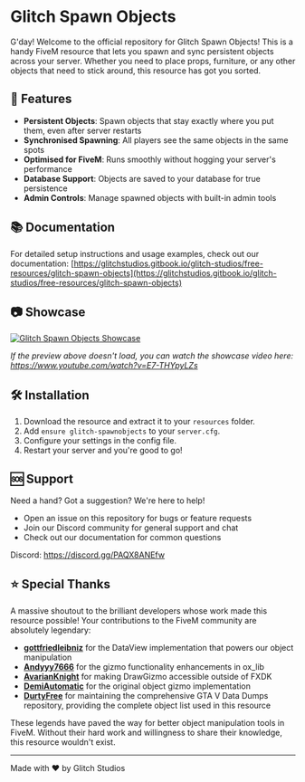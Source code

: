 # Glitch Spawn Objects

G'day! Welcome to the official repository for Glitch Spawn Objects! This is a handy FiveM resource that lets you spawn and sync persistent objects across your server. Whether you need to place props, furniture, or any other objects that need to stick around, this resource has got you sorted.

## 🌟 Features

- **Persistent Objects**: Spawn objects that stay exactly where you put them, even after server restarts
- **Synchronised Spawning**: All players see the same objects in the same spots
- **Optimised for FiveM**: Runs smoothly without hogging your server's performance
- **Database Support**: Objects are saved to your database for true persistence
- **Admin Controls**: Manage spawned objects with built-in admin tools

## 📚 Documentation

For detailed setup instructions and usage examples, check out our documentation:
[https://glitchstudios.gitbook.io/glitch-studios/free-resources/glitch-spawn-objects](https://glitchstudios.gitbook.io/glitch-studios/free-resources/glitch-spawn-objects)

## 📷 Showcase

[![Glitch Spawn Objects Showcase](https://img.youtube.com/vi/E7-THYpyLZs/0.jpg)](https://www.youtube.com/watch?v=E7-THYpyLZs)

*If the preview above doesn't load, you can watch the showcase video here: https://www.youtube.com/watch?v=E7-THYpyLZs*

## 🛠️ Installation

1. Download the resource and extract it to your `resources` folder.
2. Add `ensure glitch-spawnobjects` to your `server.cfg`.
3. Configure your settings in the config file.
4. Restart your server and you're good to go!

## 🆘 Support

Need a hand? Got a suggestion? We're here to help! 

- Open an issue on this repository for bugs or feature requests
- Join our Discord community for general support and chat
- Check out our documentation for common questions

Discord: https://discord.gg/PAQX8ANEfw

## ⭐ Special Thanks

A massive shoutout to the brilliant developers whose work made this resource possible! Your contributions to the FiveM community are absolutely legendary:

- **[gottfriedleibniz](https://github.com/citizenfx/lua/blob/luaglm-dev/cfx/libs/scripts/examples/dataview.lua)** for the DataView implementation that powers our object manipulation
- **[Andyyy7666](https://github.com/overextended/ox_lib/pull/453)** for the gizmo functionality enhancements in ox_lib
- **[AvarianKnight](https://forum.cfx.re/t/allow-drawgizmo-to-be-used-outside-of-fxdk/5091845/8?u=demi-automatic)** for making DrawGizmo accessible outside of FXDK
- **[DemiAutomatic](https://github.com/DemiAutomatic/object_gizmo)** for the original object gizmo implementation
- **[DurtyFree](https://github.com/DurtyFree/gta-v-data-dumps)** for maintaining the comprehensive GTA V Data Dumps repository, providing the complete object list used in this resource

These legends have paved the way for better object manipulation tools in FiveM. Without their hard work and willingness to share their knowledge, this resource wouldn't exist.

---

Made with ❤️ by Glitch Studios
